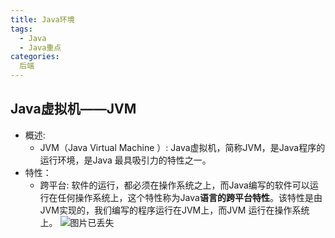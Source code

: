 ```yaml
---
title: Java环境
tags:
  - Java
  - Java重点
categories:
  后端
---
```


## Java虚拟机——JVM
* 概述:
  * JVM（Java Virtual Machine ）: Java虚拟机，简称JVM，是Java程序的运行环境，是Java 最具吸引力的特性之一。 
* 特性：
  * 跨平台: 软件的运行，都必须在操作系统之上，而Java编写的软件可以运行在任何操作系统上，这个特性称为Java**语言的跨平台特性**。该特性是由JVM实现的，我们编写的程序运行在JVM上，而JVM 运行在操作系统上。
![图片已丢失](environment.png)